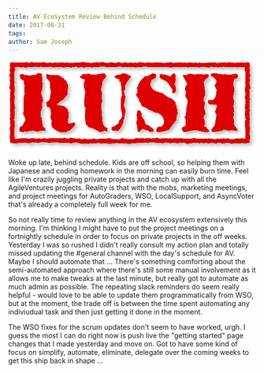 ```yaml
---
title: AV EcoSystem Review Behind Schedule
date: 2017-08-31
tags: 
author: Sam Joseph
---
```


![rush](/images/rush.jpg)

Woke up late, behind schedule.  Kids are off school, so helping them with Japanese and coding homework in the morning can easily burn time.  Feel like I'm crazily juggling private projects and catch up with all the AgileVentures projects.  Reality is that with the mobs, marketing meetings, and project meetings for AutoGraders, WSO, LocalSupport, and AsyncVoter that's already a completely full week for me.

So not really time to review anything in the AV ecosystem extensively this morning.  I'm thinking I might have to put the project meetings on a fortnightly schedule in order to focus on private projects in the off weeks.  Yesterday I was so rushed I didn't really consult my action plan and totally missed updating the #general channel with the day's schedule for AV.  Maybe I should automate that ... There's something comforting about the semi-automated approach where there's still some manual involvement as it allows me to make tweaks at the last minute, but really got to automate as much admin as possible.  The repeating slack reminders do seem really helpful - would love to be able to update them programmatically from WSO, but at the moment, the trade off is between the time spent automating any indiviudual task and then just getting it done in the moment.

The WSO fixes for the scrum updates don't seem to have worked, urgh.  I guess the most I can do right now is push live the "getting started" page changes that I made yesterday and move on.  Got to have some kind of focus on simplify, automate, eliminate, delegate over the coming weeks to get this ship back in shape ...

